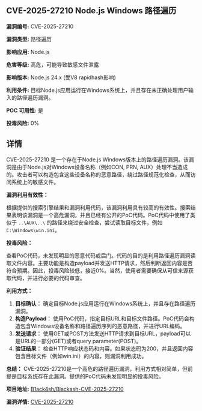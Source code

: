 ## CVE-2025-27210 Node.js Windows 路径遍历

**漏洞编号:** CVE-2025-27210

**漏洞类型:** 路径遍历

**影响应用:** Node.js

**危害等级:** 高危，可能导致敏感文件泄露

**影响版本:** Node.js 24.x (受V8 rapidhash影响)

**利用条件:** 目标Node.js应用运行在Windows系统上，并且存在未正确处理用户输入的路径遍历漏洞。

**POC 可用性:** 是

**投毒风险:** 0%

## 详情

CVE-2025-27210 是一个存在于Node.js Windows版本上的路径遍历漏洞。该漏洞是由于Node.js对Windows设备名称（例如CON, PRN, AUX）处理不当造成的。攻击者可以构造包含这些设备名称的恶意路径，绕过路径规范化检查，从而访问系统上的敏感文件。

**漏洞利用有效性：**

根据提供的搜索引擎结果和漏洞利用代码，该漏洞利用具有较高的有效性。搜索结果表明该漏洞是一个高危漏洞，并且已经有公开的PoC代码。PoC代码中使用了类似于 `..\AUX\..\` 的路径来绕过安全检查，尝试读取目标文件，例如 `C:\Windows\win.ini`。

**投毒风险：**

查看PoC代码，未发现明显的恶意代码或后门。代码的目的是利用路径遍历漏洞读取文件内容。主要功能是构造payload并发送HTTP请求，然后判断返回内容是否符合预期。因此，投毒风险较低，接近0%。当然，使用者需要确保从可信来源获取代码，并进行必要的代码审查。

**利用方式：**

1.  **目标确认：** 确定目标Node.js应用运行在Windows系统上，并且存在路径遍历漏洞。
2.  **构造Payload：** 使用PoC代码，指定目标URL和目标文件路径。PoC代码会构造包含Windows设备名称和路径遍历序列的恶意路径，并进行URL编码。
3.  **发送请求：** 使用GET或POST方法发送HTTP请求到目标URL，payload可以是URL的一部分(GET)或者query parameter(POST)。
4.  **验证结果：** 检查HTTP响应状态码和内容。如果状态码为200，并且返回内容包含目标文件（例如win.ini）的内容，则漏洞利用成功。

**总结：**
CVE-2025-27210是一个高危的路径遍历漏洞，利用方式相对简单，但前提是目标系统存在此漏洞。提供的PoC代码未发现明显的投毒风险。

**项目地址:** [B1ack4sh/Blackash-CVE-2025-27210](https://github.com/B1ack4sh/Blackash-CVE-2025-27210)

**漏洞详情:** [CVE-2025-27210](https://nvd.nist.gov/vuln/detail/CVE-2025-27210)